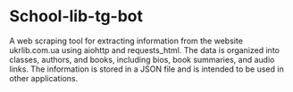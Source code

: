 # School-lib-tg-bot
A web scraping tool for extracting information from the website ukrlib.com.ua using aiohttp and requests_html. The data is organized into classes, authors, and books, including bios, book summaries, and audio links. The information is stored in a JSON file and is intended to be used in other applications.
